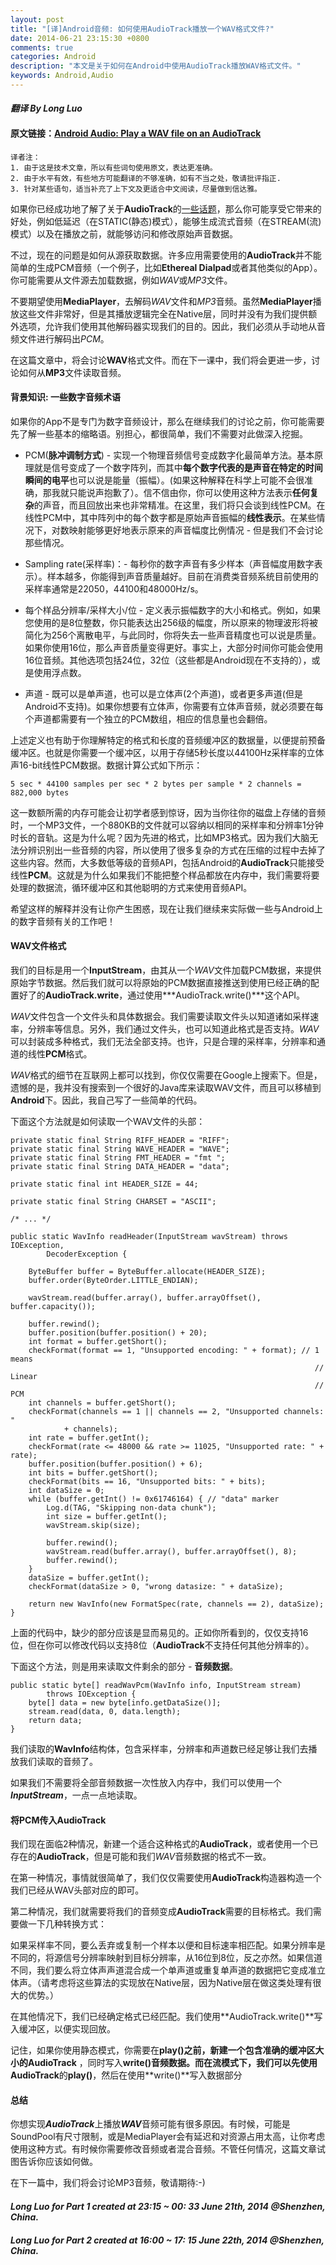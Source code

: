 ```yaml
---
layout: post
title: "[译]Android音频: 如何使用AudioTrack播放一个WAV格式文件?"
date: 2014-06-21 23:15:30 +0800
comments: true
categories: Android
description: "本文是关于如何在Android中使用AudioTrack播放WAV格式文件。"
keywords: Android,Audio
---
```


#### ***翻译 By Long Luo***

#### 原文链接：[Android Audio: Play a WAV file on an AudioTrack](http://mindtherobot.com/blog/580/android-audio-play-a-wav-file-on-an-audiotrack/)

	译者注：
	1. 由于这是技术文章，所以有些词句使用原文，表达更准确。
	2. 由于水平有效，有些地方可能翻译的不够准确，如有不当之处，敬请批评指正.
	3. 针对某些语句，适当补充了上下文及更适合中文阅读，尽量做到信达雅。

如果你已经成功地了解了关于**AudioTrack**的[一些话题](http://mindtherobot.com/blog/555/android-audio-problems-hidden-limitations-and-opensl-es/ "Android Audio: Problems, Hidden Limitations and OpenSL ES")，那么你可能享受它带来的好处，例如低延迟（在STATIC(静态)模式），能够生成流式音频（在STREAM(流)模式）以及在播放之前，就能够访问和修改原始声音数据。

不过，现在的问题是如何从源获取数据。许多应用需要使用的**AudioTrack**并不能简单的生成PCM音频（一个例子，比如**Ethereal Dialpad**或者其他类似的App）。你可能需要从文件源去加载数据，例如*WAV*或*MP3*文件。 

不要期望使用**MediaPlayer**，去解码*WAV*文件和*MP3*音频。虽然**MediaPlayer**播放这些文件非常好，但是其播放逻辑完全在Native层，同时并没有为我们提供额外选项，允许我们使用其他解码器实现我们的目的。因此，我们必须从手动地从音频文件进行解码出*PCM*。

在这篇文章中，将会讨论**WAV**格式文件。而在下一课中，我们将会更进一步，讨论如何从**MP3**文件读取音频。

#### 背景知识: 一些数字音频术语

如果你的App不是专门为数字音频设计，那么在继续我们的讨论之前，你可能需要先了解一些基本的缩略语。别担心，都很简单，我们不需要对此做深入挖掘。

* PCM(**脉冲调制方式**) - 实现一个物理音频信号变成数字化最简单方法。基本原理就是信号变成了一个数字阵列，而其中**每个数字代表的是声音在特定的时间瞬间的电平**也可以说是能量（振幅）。(如果这种解释在科学上可能不会很准确，那我就只能说声抱歉了）。信不信由你，你可以使用这种方法表示**任何复杂**的声音，而且回放出来也非常精准。在这里，我们将只会谈到线性PCM。在线性PCM中，其中阵列中的每个数字都是原始声音振幅的**线性表示**。在某些情况下，对数映射能够更好地表示原来的声音幅度比例情况 - 但是我们不会讨论那些情况。

* Sampling rate(采样率)：- 每秒你的数字声音有多少样本（声音幅度用数字表示）。样本越多，你能得到声音质量越好。目前在消费类音频系统目前使用的采样率通常是22050，44100和48000Hz/s。

* 每个样品分辨率/采样大小/位 - 定义表示振幅数字的大小和格式。例如，如果您使用的是8位整数，你只能表达出256级的幅度，所以原来的物理波形将被简化为256个离散电平，与此同时，你将失去一些声音精度也可以说是质量。如果你使用16位，那么声音质量变得更好。事实上，大部分时间你可能会使用16位音频。其他选项包括24位，32位（这些都是Android现在不支持的），或是使用浮点数。

* 声道 - 既可以是单声道，也可以是立体声(2个声道)，或者更多声道(但是Android不支持)。如果你想要有立体声，你需要有立体声音频，就必须要在每个声道都需要有一个独立的PCM数组，相应的信息量也会翻倍。

<!--more-->

上述定义也有助于你理解特定的格式和长度的音频缓冲区的数据量，以便提前预备缓冲区。也就是你需要一个缓冲区，以用于存储5秒长度以44100Hz采样率的立体声16-bit线性PCM数据。数据计算公式如下所示：

`5 sec * 44100 samples per sec * 2 bytes per sample * 2 channels = 882,000 bytes`

这一数额所需的内存可能会让初学者感到惊讶，因为当你往你的磁盘上存储的音频时，一个MP3文件，一个880KB的文件就可以容纳以相同的采样率和分辨率1分钟时长的音轨。这是为什么呢？因为先进的格式，比如MP3格式。因为我们大脑无法分辨识别出一些音频的内容，所以使用了很多复杂的方式在压缩的过程中去掉了这些内容。然而，大多数低等级的音频API，包括Android的**AudioTrack**只能接受线性**PCM**。这就是为什么如果我们不能把整个样品都放在内存中，我们需要将要处理的数据流，循环缓冲区和其他聪明的方式来使用音频API。

希望这样的解释并没有让你产生困惑，现在让我们继续来实际做一些与Android上的数字音频有关的工作吧！

#### WAV文件格式

我们的目标是用一个**InputStream**，由其从一个*WAV*文件加载PCM数据，来提供原始字节数据。然后我们就可以将原始的PCM数据直接推送到使用已经正确的配置好了的**AudioTrack.write**，通过使用***AudioTrack.write()***这个API。

*WAV*文件包含一个文件头和具体数据会。我们需要读取文件头以知道诸如采样速率，分辨率等信息。另外，我们通过文件头，也可以知道此格式是否支持。*WAV*可以封装成多种格式，我们无法全部支持。也许，只是合理的采样率，分辨率和通道的线性**PCM**格式。

*WAV*格式的细节在互联网上都可以找到，你仅仅需要在Google上搜索下。但是，遗憾的是，我并没有搜索到一个很好的Java库来读取WAV文件，而且可以移植到**Android**下。因此，我自己写了一些简单的代码。

下面这个方法就是如何读取一个WAV文件的头部：

	private static final String RIFF_HEADER = "RIFF";
	private static final String WAVE_HEADER = "WAVE";
	private static final String FMT_HEADER = "fmt ";
	private static final String DATA_HEADER = "data";

	private static final int HEADER_SIZE = 44;

	private static final String CHARSET = "ASCII";

	/* ... */

	public static WavInfo readHeader(InputStream wavStream) throws IOException,
			DecoderException {

		ByteBuffer buffer = ByteBuffer.allocate(HEADER_SIZE);
		buffer.order(ByteOrder.LITTLE_ENDIAN);

		wavStream.read(buffer.array(), buffer.arrayOffset(), buffer.capacity());

		buffer.rewind();
		buffer.position(buffer.position() + 20);
		int format = buffer.getShort();
		checkFormat(format == 1, "Unsupported encoding: " + format); // 1 means
																		// Linear
																		// PCM
		int channels = buffer.getShort();
		checkFormat(channels == 1 || channels == 2, "Unsupported channels: "
				+ channels);
		int rate = buffer.getInt();
		checkFormat(rate <= 48000 && rate >= 11025, "Unsupported rate: " + rate);
		buffer.position(buffer.position() + 6);
		int bits = buffer.getShort();
		checkFormat(bits == 16, "Unsupported bits: " + bits);
		int dataSize = 0;
		while (buffer.getInt() != 0x61746164) { // "data" marker
			Log.d(TAG, "Skipping non-data chunk");
			int size = buffer.getInt();
			wavStream.skip(size);

			buffer.rewind();
			wavStream.read(buffer.array(), buffer.arrayOffset(), 8);
			buffer.rewind();
		}
		dataSize = buffer.getInt();
		checkFormat(dataSize > 0, "wrong datasize: " + dataSize);

		return new WavInfo(new FormatSpec(rate, channels == 2), dataSize);
	}

上面的代码中，缺少的部分应该是显而易见的。正如你所看到的，仅仅支持16位，但在你可以修改代码以支持8位（**AudioTrack**不支持任何其他分辨率的）。

下面这个方法，则是用来读取文件剩余的部分 - **音频数据**。

	public static byte[] readWavPcm(WavInfo info, InputStream stream)
			throws IOException {
		byte[] data = new byte[info.getDataSize()];
		stream.read(data, 0, data.length);
		return data;
	}
	
我们读取的**WavInfo**结构体，包含采样率，分辨率和声道数已经足够让我们去播放我们读取的音频了。

如果我们不需要将全部音频数据一次性放入内存中，我们可以使用一个***InputStream***，一点一点地读取。

#### 将PCM传入AudioTrack

我们现在面临2种情况，新建一个适合这种格式的**AudioTrack**，或者使用一个已存在的**AudioTrack**，但是可能和我们*WAV*音频数据的格式不一致。

在第一种情况，事情就很简单了，我们仅仅需要使用**AudioTrack**构造器构造一个我们已经从WAV头部对应的即可。

第二种情况，我们就需要将我们的音频变成**AudioTrack**需要的目标格式。我们需要做一下几种转换方式：

如果采样率不同，要么丢弃或复制一个样本以便和目标速率相匹配。如果分辨率是不同的，将源信号分辨率映射到目标分辨率，从16位到8位，反之亦然。如果信道不同，我们要么将立体声声道混合成一个单声道或重复单声道的数据把它变成准立体声。（请考虑将这些算法的实现放在Native层，因为Native层在做这类处理有很大的优势。） 

在其他情况下，我们已经确定格式已经匹配。我们使用**AudioTrack.write()**写入缓冲区，以便实现回放。

记住，如果你使用静态模式，你需要在**play()**之前，新建一个包含准确的缓冲区大小的**AudioTrack** ，同时写入**write()**音频数据。而在流模式下，我们可以先使用**AudioTrack**的**play()**，然后在使用**write()**写入数据部分

#### 总结

你想实现***AudioTrack***上播放***WAV***音频可能有很多原因。有时候，可能是SoundPool有尺寸限制，或是MediaPlayer会有延迟和对资源占用太高，让你考虑使用这种方式。有时候你需要修改音频或者混合音频。不管任何情况，这篇文章试图告诉你应该如何做。

在下一篇中，我们将会讨论MP3音频，敬请期待:-)

#### ***Long Luo for Part 1 created at 23:15 ~ 00: 33 June 21th, 2014 @Shenzhen, China.***
#### ***Long Luo for Part 2 created at 16:00 ~ 17: 15 June 22th, 2014 @Shenzhen, China.***







